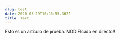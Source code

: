 ```yaml
---
slug: test
date: 2020-03-29T16:16:55.362Z
title: Test
---
```

Esto es un articulo de prueba. MODIFIcado en directo!!